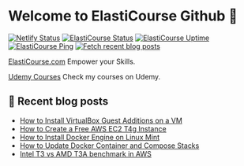 # Welcome to ElastiCourse Github 👋

[![Netlify Status](https://api.netlify.com/api/v1/badges/1ca2f4a0-ae49-4ef3-92d0-e51100d5b0e9/deploy-status)](https://app.netlify.com/sites/elasticourse/deploys)
[![ElastiCourse Status](https://uptime.services.elasticourse.com/api/badge/1/status)](https://www.elasticourse.com)
[![ElastiCourse Uptime](https://uptime.services.elasticourse.com/api/badge/1/uptime)](https://www.elasticourse.com)
[![ElastiCourse Ping](https://uptime.services.elasticourse.com/api/badge/1/avg-response)](https://www.elasticourse.com)
[![Fetch recent blog posts](https://github.com/ElastiCourse/ElastiCourse/actions/workflows/fetch-recent-blog-posts.yml/badge.svg)](https://github.com/ElastiCourse/ElastiCourse/actions/workflows/fetch-recent-blog-posts.yml)



[ElastiCourse.com](https://www.elasticourse.com)
Empower your Skills.

[Udemy Courses](https://www.udemy.com/user/elasticourse/)
Check my courses on Udemy.



## 📝 Recent blog posts 

<!-- FEED-START -->
- [How to Install VirtualBox Guest Additions on a VM](https://www.elasticourse.com/how-to-install-virtualbox-guest-additions-on-a-vm/)
- [How to Create a Free AWS EC2 T4g Instance](https://www.elasticourse.com/how-to-create-a-free-aws-ec2-t4g-instance/)
- [How to Install Docker Engine on Linux Mint](https://www.elasticourse.com/how-to-install-docker-engine-on-linux-mint/)
- [How to Update Docker Container and Compose Stacks](https://www.elasticourse.com/how-to-update-docker-container-and-compose-stacks/)
- [Intel T3 vs AMD T3A benchmark in AWS](https://www.elasticourse.com/intel-t3-vs-amd-t3a-benchmark-in-aws/)
<!-- FEED-END -->